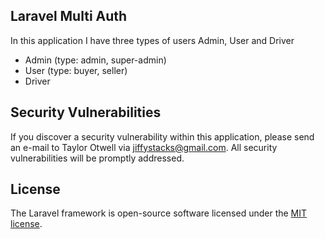 ## Laravel Multi Auth

In this application I have three types of users Admin, User and Driver

- Admin (type: admin, super-admin)
- User (type: buyer, seller)
- Driver

## Security Vulnerabilities

If you discover a security vulnerability within this application, please send an e-mail to Taylor Otwell via [jiffystacks@gmail.com](mailto:jiffystacks@gmail.com). All security vulnerabilities will be promptly addressed.

## License

The Laravel framework is open-source software licensed under the [MIT license](https://opensource.org/licenses/MIT).
